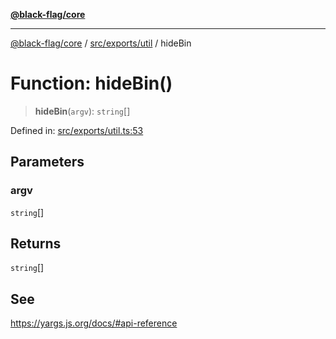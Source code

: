 [**@black-flag/core**](../../../../README.md)

***

[@black-flag/core](../../../../README.md) / [src/exports/util](../README.md) / hideBin

# Function: hideBin()

> **hideBin**(`argv`): `string`[]

Defined in: [src/exports/util.ts:53](https://github.com/Xunnamius/black-flag/blob/41bcd587ae1e5e4c88c48238363c70e315cd242a/src/exports/util.ts#L53)

## Parameters

### argv

`string`[]

## Returns

`string`[]

## See

https://yargs.js.org/docs/#api-reference
